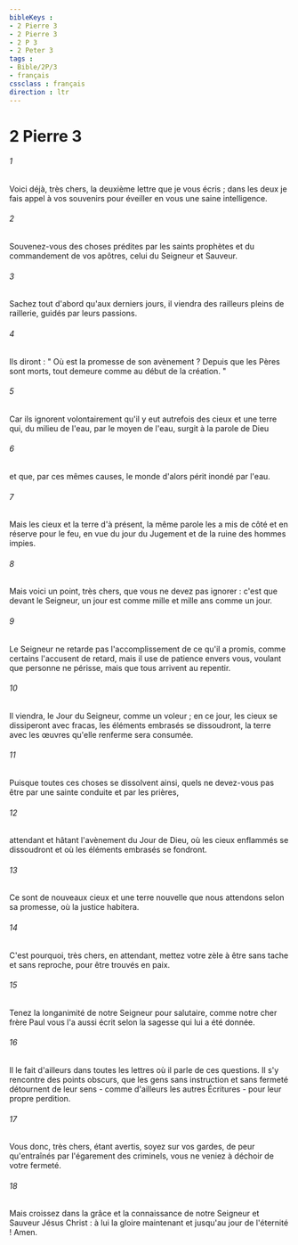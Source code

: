 ```yaml
---
bibleKeys : 
- 2 Pierre 3
- 2 Pierre 3
- 2 P 3
- 2 Peter 3
tags : 
- Bible/2P/3
- français
cssclass : français
direction : ltr
---
```


# 2 Pierre 3

###### 1
Voici déjà, très chers, la deuxième lettre que je vous écris ; dans les deux je fais appel à vos souvenirs pour éveiller en vous une saine intelligence. 
###### 2
Souvenez-vous des choses prédites par les saints prophètes et du commandement de vos apôtres, celui du Seigneur et Sauveur. 
###### 3
Sachez tout d'abord qu'aux derniers jours, il viendra des railleurs pleins de raillerie, guidés par leurs passions. 
###### 4
Ils diront : " Où est la promesse de son avènement ? Depuis que les Pères sont morts, tout demeure comme au début de la création. " 
###### 5
Car ils ignorent volontairement qu'il y eut autrefois des cieux et une terre qui, du milieu de l'eau, par le moyen de l'eau, surgit à la parole de Dieu 
###### 6
et que, par ces mêmes causes, le monde d'alors périt inondé par l'eau. 
###### 7
Mais les cieux et la terre d'à présent, la même parole les a mis de côté et en réserve pour le feu, en vue du jour du Jugement et de la ruine des hommes impies. 
###### 8
Mais voici un point, très chers, que vous ne devez pas ignorer : c'est que devant le Seigneur, un jour est comme mille et mille ans comme un jour. 
###### 9
Le Seigneur ne retarde pas l'accomplissement de ce qu'il a promis, comme certains l'accusent de retard, mais il use de patience envers vous, voulant que personne ne périsse, mais que tous arrivent au repentir. 
###### 10
Il viendra, le Jour du Seigneur, comme un voleur ; en ce jour, les cieux se dissiperont avec fracas, les éléments embrasés se dissoudront, la terre avec les œuvres qu'elle renferme sera consumée. 
###### 11
Puisque toutes ces choses se dissolvent ainsi, quels ne devez-vous pas être par une sainte conduite et par les prières, 
###### 12
attendant et hâtant l'avènement du Jour de Dieu, où les cieux enflammés se dissoudront et où les éléments embrasés se fondront. 
###### 13
Ce sont de nouveaux cieux et une terre nouvelle que nous attendons selon sa promesse, où la justice habitera. 
###### 14
C'est pourquoi, très chers, en attendant, mettez votre zèle à être sans tache et sans reproche, pour être trouvés en paix. 
###### 15
Tenez la longanimité de notre Seigneur pour salutaire, comme notre cher frère Paul vous l'a aussi écrit selon la sagesse qui lui a été donnée. 
###### 16
Il le fait d'ailleurs dans toutes les lettres où il parle de ces questions. Il s'y rencontre des points obscurs, que les gens sans instruction et sans fermeté détournent de leur sens - comme d'ailleurs les autres Écritures - pour leur propre perdition. 
###### 17
Vous donc, très chers, étant avertis, soyez sur vos gardes, de peur qu'entraînés par l'égarement des criminels, vous ne veniez à déchoir de votre fermeté. 
###### 18
Mais croissez dans la grâce et la connaissance de notre Seigneur et Sauveur Jésus Christ : à lui la gloire maintenant et jusqu'au jour de l'éternité ! Amen. 
